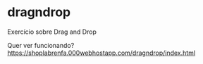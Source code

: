 # dragndrop
Exercício sobre Drag and Drop 

Quer ver funcionando?
https://shoplabrenfa.000webhostapp.com/dragndrop/index.html
